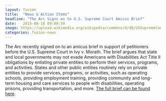 ```yaml
---
layout: fusion
title:  "News & Action Items"
headline: "The Arc Signs on to U.S. Supreme Court Amicus Brief"
date:   2015-08-18 09:09:59
image: https://upload.wikimedia.org/wikipedia/commons/d/d8/USSupremeCourtWestFacade.JPG
categories: fusion-news
---
```

The Arc recently signed on to an amicus brief in support of petitioners before the U.S. Supreme Court in Ivy v. Morath. The brief argues that state and local governments may not evade Americans with Disabilities Act Title II obligations by enlisting private entities to perform their services, programs, and activities. States and other public entities routinely rely on private entities to provide services, programs, or activities, such as operating schools, providing employment training, providing community and long-term housing and care services to people with disabilities, operating prisons, providing transportation, and more. <a href="http://www.thearc.org/file/Ivy-v-Morath-Amicus-_-8-31-16.pdf">The full brief can be found here</a>.